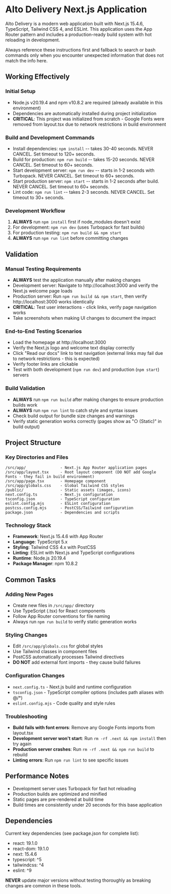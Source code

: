 # Alto Delivery Next.js Application

Alto Delivery is a modern web application built with Next.js 15.4.6, TypeScript, Tailwind CSS 4, and ESLint. This application uses the App Router pattern and includes a production-ready build system with hot reloading in development.

Always reference these instructions first and fallback to search or bash commands only when you encounter unexpected information that does not match the info here.

## Working Effectively

### Initial Setup
- Node.js v20.19.4 and npm v10.8.2 are required (already available in this environment)
- Dependencies are automatically installed during project initialization
- **CRITICAL**: This project was initialized from scratch - Google Fonts were removed from layout.tsx due to network restrictions in build environment

### Build and Development Commands
- Install dependencies: `npm install` -- takes 30-40 seconds. NEVER CANCEL. Set timeout to 120+ seconds.
- Build for production: `npm run build` -- takes 15-20 seconds. NEVER CANCEL. Set timeout to 60+ seconds.
- Start development server: `npm run dev` -- starts in 1-2 seconds with Turbopack. NEVER CANCEL. Set timeout to 60+ seconds.
- Start production server: `npm start` -- starts in 1-2 seconds after build. NEVER CANCEL. Set timeout to 60+ seconds.
- Lint code: `npm run lint` -- takes 2-3 seconds. NEVER CANCEL. Set timeout to 30+ seconds.

### Development Workflow
1. **ALWAYS** run `npm install` first if node_modules doesn't exist
2. For development: `npm run dev` (uses Turbopack for fast builds)
3. For production testing: `npm run build && npm start`
4. **ALWAYS** run `npm run lint` before committing changes

## Validation

### Manual Testing Requirements
- **ALWAYS** test the application manually after making changes
- Development server: Navigate to http://localhost:3000 and verify the Next.js welcome page loads
- Production server: Run `npm run build && npm start`, then verify http://localhost:3000 works identically
- **CRITICAL**: Test user interactions - click links, verify page navigation works
- Take screenshots when making UI changes to document the impact

### End-to-End Testing Scenarios
- Load the homepage at http://localhost:3000
- Verify the Next.js logo and welcome text display correctly
- Click "Read our docs" link to test navigation (external links may fail due to network restrictions - this is expected)
- Verify footer links are clickable
- Test with both development (`npm run dev`) and production (`npm start`) servers

### Build Validation
- **ALWAYS** run `npm run build` after making changes to ensure production builds work
- **ALWAYS** run `npm run lint` to catch style and syntax issues
- Check build output for bundle size changes and warnings
- Verify static generation works correctly (pages show as "○ (Static)" in build output)

## Project Structure

### Key Directories and Files
```
/src/app/               - Next.js App Router application pages
/src/app/layout.tsx     - Root layout component (DO NOT add Google Fonts - they fail in build environment)
/src/app/page.tsx       - Homepage component
/src/app/globals.css    - Global Tailwind CSS styles
/public/                - Static assets (images, icons)
next.config.ts          - Next.js configuration
tsconfig.json           - TypeScript configuration
eslint.config.mjs       - ESLint configuration
postcss.config.mjs      - PostCSS/Tailwind configuration
package.json            - Dependencies and scripts
```

### Technology Stack
- **Framework**: Next.js 15.4.6 with App Router
- **Language**: TypeScript 5.x
- **Styling**: Tailwind CSS 4.x with PostCSS
- **Linting**: ESLint with Next.js and TypeScript configurations
- **Runtime**: Node.js 20.19.4
- **Package Manager**: npm 10.8.2

## Common Tasks

### Adding New Pages
- Create new files in `/src/app/` directory
- Use TypeScript (.tsx) for React components
- Follow App Router conventions for file naming
- Always run `npm run build` to verify static generation works

### Styling Changes
- Edit `/src/app/globals.css` for global styles
- Use Tailwind classes in component files
- PostCSS automatically processes Tailwind directives
- **DO NOT** add external font imports - they cause build failures

### Configuration Changes
- `next.config.ts` - Next.js build and runtime configuration
- `tsconfig.json` - TypeScript compiler options (includes path aliases with @/*)
- `eslint.config.mjs` - Code quality and style rules

### Troubleshooting
- **Build fails with font errors**: Remove any Google Fonts imports from layout.tsx
- **Development server won't start**: Run `rm -rf .next && npm install` then try again
- **Production server crashes**: Run `rm -rf .next && npm run build` to rebuild
- **Linting errors**: Run `npm run lint` to see specific issues

## Performance Notes
- Development server uses Turbopack for fast hot reloading
- Production builds are optimized and minified
- Static pages are pre-rendered at build time
- Build times are consistently under 20 seconds for this base application

## Dependencies
Current key dependencies (see package.json for complete list):
- react: 19.1.0
- react-dom: 19.1.0  
- next: 15.4.6
- typescript: ^5
- tailwindcss: ^4
- eslint: ^9

**NEVER** update major versions without testing thoroughly as breaking changes are common in these tools.